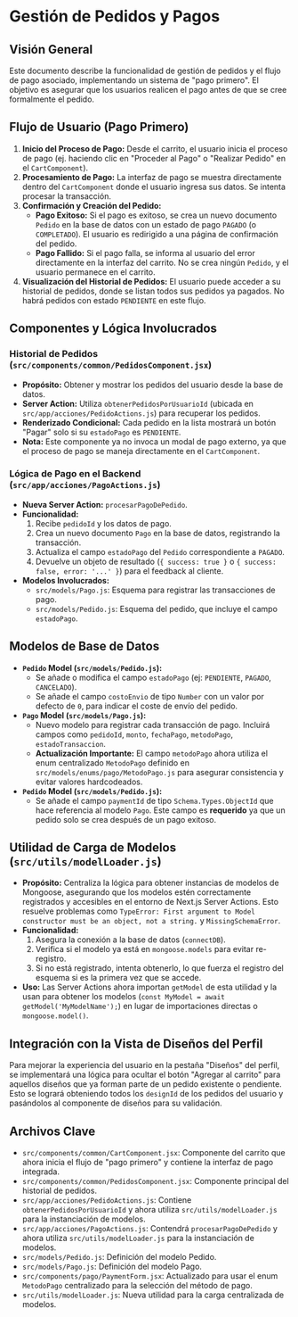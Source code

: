 # Gestión de Pedidos y Pagos

## Visión General

Este documento describe la funcionalidad de gestión de pedidos y el flujo de pago asociado, implementando un sistema de "pago primero". El objetivo es asegurar que los usuarios realicen el pago antes de que se cree formalmente el pedido.

## Flujo de Usuario (Pago Primero)

1.  **Inicio del Proceso de Pago:** Desde el carrito, el usuario inicia el proceso de pago (ej. haciendo clic en "Proceder al Pago" o "Realizar Pedido" en el `CartComponent`).
2.  **Procesamiento de Pago:** La interfaz de pago se muestra directamente dentro del `CartComponent` donde el usuario ingresa sus datos. Se intenta procesar la transacción.
3.  **Confirmación y Creación del Pedido:**
    *   **Pago Exitoso:** Si el pago es exitoso, se crea un nuevo documento `Pedido` en la base de datos con un estado de pago `PAGADO` (o `COMPLETADO`). El usuario es redirigido a una página de confirmación del pedido.
    *   **Pago Fallido:** Si el pago falla, se informa al usuario del error directamente en la interfaz del carrito. No se crea ningún `Pedido`, y el usuario permanece en el carrito.
4.  **Visualización del Historial de Pedidos:** El usuario puede acceder a su historial de pedidos, donde se listan todos sus pedidos ya pagados. No habrá pedidos con estado `PENDIENTE` en este flujo.

## Componentes y Lógica Involucrados

### Historial de Pedidos (`src/components/common/PedidosComponent.jsx`)

*   **Propósito:** Obtener y mostrar los pedidos del usuario desde la base de datos.
*   **Server Action:** Utiliza `obtenerPedidosPorUsuarioId` (ubicada en `src/app/acciones/PedidoActions.js`) para recuperar los pedidos.
*   **Renderizado Condicional:** Cada pedido en la lista mostrará un botón "Pagar" solo si su `estadoPago` es `PENDIENTE`.
*   **Nota:** Este componente ya no invoca un modal de pago externo, ya que el proceso de pago se maneja directamente en el `CartComponent`.

### Lógica de Pago en el Backend (`src/app/acciones/PagoActions.js`)

*   **Nueva Server Action:** `procesarPagoDePedido`.
*   **Funcionalidad:**
    1.  Recibe `pedidoId` y los datos de pago.
    2.  Crea un nuevo documento `Pago` en la base de datos, registrando la transacción.
    3.  Actualiza el campo `estadoPago` del `Pedido` correspondiente a `PAGADO`.
    4.  Devuelve un objeto de resultado (`{ success: true }` o `{ success: false, error: '...' }`) para el feedback al cliente.
*   **Modelos Involucrados:**
    *   `src/models/Pago.js`: Esquema para registrar las transacciones de pago.
    *   `src/models/Pedido.js`: Esquema del pedido, que incluye el campo `estadoPago`.

## Modelos de Base de Datos

*   **`Pedido` Model (`src/models/Pedido.js`):**
    *   Se añade o modifica el campo `estadoPago` (ej: `PENDIENTE`, `PAGADO`, `CANCELADO`).
    *   Se añade el campo `costoEnvio` de tipo `Number` con un valor por defecto de `0`, para indicar el coste de envío del pedido.
*   **`Pago` Model (`src/models/Pago.js`):**
    *   Nuevo modelo para registrar cada transacción de pago. Incluirá campos como `pedidoId`, `monto`, `fechaPago`, `metodoPago`, `estadoTransaccion`.
    *   **Actualización Importante:** El campo `metodoPago` ahora utiliza el enum centralizado `MetodoPago` definido en `src/models/enums/pago/MetodoPago.js` para asegurar consistencia y evitar valores hardcodeados.
*   **`Pedido` Model (`src/models/Pedido.js`):**
    *   Se añade el campo `paymentId` de tipo `Schema.Types.ObjectId` que hace referencia al modelo `Pago`. Este campo es **requerido** ya que un pedido solo se crea después de un pago exitoso.

## Utilidad de Carga de Modelos (`src/utils/modelLoader.js`)

*   **Propósito:** Centraliza la lógica para obtener instancias de modelos de Mongoose, asegurando que los modelos estén correctamente registrados y accesibles en el entorno de Next.js Server Actions. Esto resuelve problemas como `TypeError: First argument to Model constructor must be an object, not a string.` y `MissingSchemaError`.
*   **Funcionalidad:**
    1.  Asegura la conexión a la base de datos (`connectDB`).
    2.  Verifica si el modelo ya está en `mongoose.models` para evitar re-registro.
    3.  Si no está registrado, intenta obtenerlo, lo que fuerza el registro del esquema si es la primera vez que se accede.
*   **Uso:** Las Server Actions ahora importan `getModel` de esta utilidad y la usan para obtener los modelos (`const MyModel = await getModel('MyModelName');`) en lugar de importaciones directas o `mongoose.model()`.

## Integración con la Vista de Diseños del Perfil

Para mejorar la experiencia del usuario en la pestaña "Diseños" del perfil, se implementará una lógica para ocultar el botón "Agregar al carrito" para aquellos diseños que ya forman parte de un pedido existente o pendiente. Esto se logrará obteniendo todos los `designId` de los pedidos del usuario y pasándolos al componente de diseños para su validación.

## Archivos Clave

*   `src/components/common/CartComponent.jsx`: Componente del carrito que ahora inicia el flujo de "pago primero" y contiene la interfaz de pago integrada.
*   `src/components/common/PedidosComponent.jsx`: Componente principal del historial de pedidos.
*   `src/app/acciones/PedidoActions.js`: Contiene `obtenerPedidosPorUsuarioId` y ahora utiliza `src/utils/modelLoader.js` para la instanciación de modelos.
*   `src/app/acciones/PagoActions.js`: Contendrá `procesarPagoDePedido` y ahora utiliza `src/utils/modelLoader.js` para la instanciación de modelos.
*   `src/models/Pedido.js`: Definición del modelo Pedido.
*   `src/models/Pago.js`: Definición del modelo Pago.
*   `src/components/pago/PaymentForm.jsx`: Actualizado para usar el enum `MetodoPago` centralizado para la selección del método de pago.
*   `src/utils/modelLoader.js`: Nueva utilidad para la carga centralizada de modelos.
